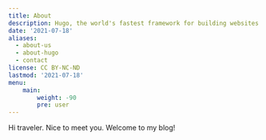 ```yaml
---
title: About
description: Hugo, the world's fastest framework for building websites
date: '2021-07-18'
aliases:
  - about-us
  - about-hugo
  - contact
license: CC BY-NC-ND
lastmod: '2021-07-18'
menu:
    main: 
        weight: -90
        pre: user
---
```


Hi traveler. Nice to meet you. Welcome to my blog!
